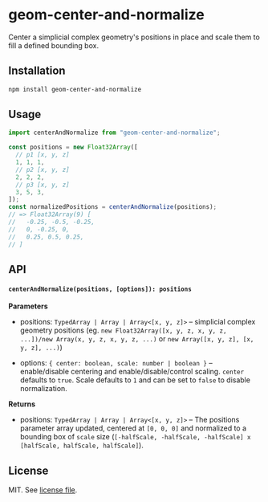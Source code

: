 # geom-center-and-normalize

Center a simplicial complex geometry's positions in place and scale them to fill a defined bounding box.

## Installation

```bash
npm install geom-center-and-normalize
```

## Usage

```js
import centerAndNormalize from "geom-center-and-normalize";

const positions = new Float32Array([
  // p1 [x, y, z]
  1, 1, 1,
  // p2 [x, y, z]
  2, 2, 2,
  // p3 [x, y, z]
  3, 5, 3,
]);
const normalizedPositions = centerAndNormalize(positions);
// => Float32Array(9) [
//   -0.25, -0.5, -0.25,
//   0, -0.25, 0,
//   0.25, 0.5, 0.25,
// ]
```

## API

#### `centerAndNormalize(positions, [options]): positions`

**Parameters**

- positions: `TypedArray | Array | Array<[x, y, z]>` – simplicial complex geometry positions (eg. `new Float32Array([x, y, z, x, y, z, ...])/new Array(x, y, z, x, y, z, ...)` or `new Array([x, y, z], [x, y, z], ...)`)

- options: `{ center: boolean, scale: number | boolean }` – enable/disable centering and enable/disable/control scaling. `center` defaults to `true`. Scale defaults to `1` and can be set to `false` to disable normalization.

**Returns**

- positions: `TypedArray | Array | Array<[x, y, z]>` – The positions parameter array updated, centered at `[0, 0, 0]` and normalized to a bounding box of `scale` size (`[-halfScale, -halfScale, -halfScale] x [halfScale, halfScale, halfScale]`).

## License

MIT. See [license file](https://github.com/vorg/geom-center-and-normalize/blob/master/LICENSE.md).
